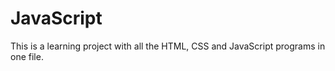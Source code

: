 # JavaScript
This is a learning project with all the HTML, CSS and JavaScript programs in one file. 
